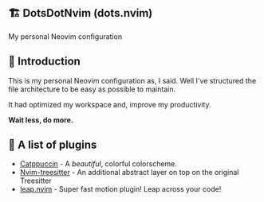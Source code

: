 ## 🏗️ DotsDotNvim (dots.nvim)
My personal Neovim configuration

## 👋 Introduction
This is my personal Neovim configuration as, I said.
Well I've structured the file architecture to be easy as possible to maintain.

It had optimized my workspace and, improve my productivity.

**Wait less, do more.**

## 🧱 A list of plugins
* [Catppuccin](https://github.com/catppuccin/nvim) - A *beautiful*, colorful colorscheme.
* [Nvim-treesitter](https://github.com/nvim-treesitter/nvim-treesitter) - An additional abstract layer on top on the original Treesitter
* [leap.nvim](https://github.com/ggandor/leap.nvim) - Super fast motion plugin! Leap across your code!
